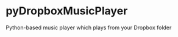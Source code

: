 pyDropboxMusicPlayer
====================

Python-based music player which plays from your Dropbox folder